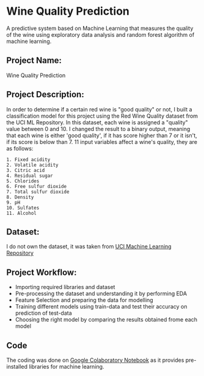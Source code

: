 # Wine Quality Prediction
A predictive system based on Machine Learning that measures the quality of the wine using exploratory data analysis and random forest algorithm of machine learning.
## Project Name:
Wine Quality Prediction
## Project Description:
In order to determine if a certain red wine is "good quality" or not, I built a classification model for this project using the Red Wine Quality dataset from the UCI ML Repository. In this dataset, each wine is assigned a "quality" value between 0 and 10. I changed the result to a binary output, meaning that each wine is either 'good quality', if it has score higher than 7 or it isn't, if its score is below than 7. 
11 input variables affect a wine's quality, they are as follows:

    1. Fixed acidity
    2. Volatile acidity
    3. Citric acid
    4. Residual sugar
    5. Chlorides
    6. Free sulfur dioxide
    7. Total sulfur dioxide
    8. Density
    9. pH
    10. Sulfates
    11. Alcohol
    
## Dataset:
I do not own the dataset, it was taken from [UCI Machine Learning Repository](https://archive.ics.uci.edu/ml/datasets/wine+quality)

## Project Workflow:
- Importing required libraries and dataset
- Pre-processing the dataset and understanding it by performing EDA
- Feature Selection and preparing the data for modelling
- Training different models using train-data and test their accuracy on prediction of test-data
- Choosing the right model by comparing the results obtained frome each model

## Code 
The coding was done on [Google Colaboratory Notebook](https://colab.research.google.com/drive/1Ntfuh_LY9RqJynD-kruwvAqqhQjWnRh9?usp=sharing) as it provides pre-installed libraries for machine learning.

